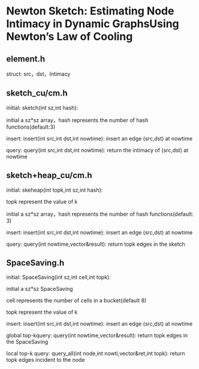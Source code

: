 
# Newton Sketch: Estimating Node Intimacy in Dynamic GraphsUsing Newton’s Law of Cooling



## element.h

struct: src，dst，Intimacy



## sketch_cu/cm.h

initial: sketch(int sz,int hash):

initial a sz*sz array，hash represents the number of hash functions(default:3)

insert: insert(int src,int dst,int nowtime):  insert an edge (src,dst) at nowtime

query: query(int src,int dst,int nowtime): return the intimacy of (src,dst) at nowtime



## sketch+heap_cu/cm.h

initial: skeheap(int topk,int sz,int hash):

topk represent the value of k

initial a sz*sz array，hash represents the number of hash functions(default: 3)

insert: insert(int src,int dst,int nowtime): insert an edge (src,dst) at nowtime

query: query(int nowtime,vector<element>&result):  return topk edges in the sketch

## SpaceSaving.h

initial: SpaceSaving(int sz,int cell,int topk): 

initial a sz*sz SpaceSaving

cell represents the number of cells in a bucket(default 8)

topk represent the value of k

insert: insert(int src,int dst,int nowtime): insert an edge (src,dst) at nowtime

global top-kquery: query(int nowtime,vector<element>&result):  return topk edges in the SpaceSaving

local top-k query: query_all(int node,int nowti,vector<element>&ret,int topk): return topk edges incident to the node
